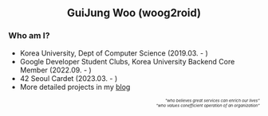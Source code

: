 <h2 align="center">GuiJung Woo (woog2roid)</h2>

### Who am I?

- Korea University, Dept of Computer Science (2019.03. - )
- Google Developer Student Clubs, Korea University Backend Core Member (2022.09. - )
- 42 Seoul Cardet (2023.03. - )
- More detailed projects in my [blog](https://woog2roid.dev)

<p align="right" style="font-size: 8px">
<i>
"who believes great services can enrich our lives"<br/>
"who values conefficient operation of an organization"<br/>
</i>
</p>